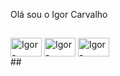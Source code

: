 Olá sou o Igor Carvalho
##
<div>
<img align="center" alt="Igor-HTML" height="30" width="50" src="https://img.shields.io/badge/HTML5-E34F26?style=for-the-badge&logo=html5&logoColor=white"> <a/>
<img align="center" alt="Igor-HTML" height="30" width="50" src="https://img.shields.io/badge/CSS3-1572B6?style=for-the-badge&logo=css3&logoColor=white"> <a/>
<img align="center" alt="Igor-HTML" height="30" width="50" src="https://img.shields.io/badge/Python-14354C?style=for-the-badge&logo=python&logoColor=white"> <a/>



</div>
##
